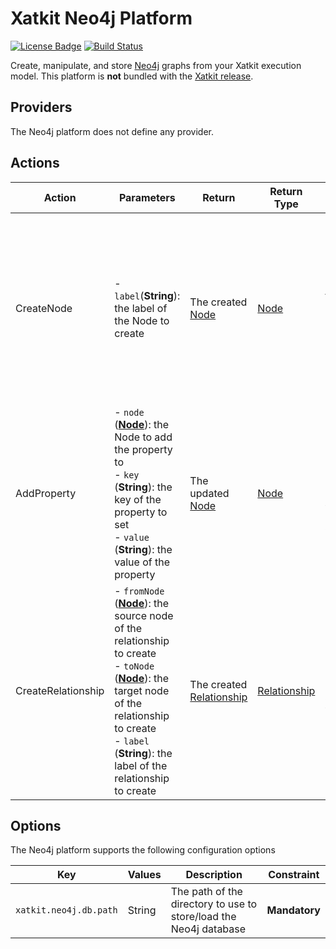 Xatkit Neo4j Platform
=====

[![License Badge](https://img.shields.io/badge/license-EPL%202.0-brightgreen.svg)](https://opensource.org/licenses/EPL-2.0)
[![Build Status](https://travis-ci.com/xatkit-bot-platform/xatkit-neo4j-platform.svg?branch=master)](https://travis-ci.com/xatkit-bot-platform/xatkit-neo4j-platform)

Create, manipulate, and store [Neo4j](https://neo4j.com/) graphs from your Xatkit execution model. This platform is **not** bundled with the [Xatkit release](https://github.com/xatkit-bot-platform/xatkit-releases/releases).


## Providers

The Neo4j platform does not define any provider.

## Actions

| Action | Parameters                                                   | Return                         | Return Type | Description                                                 |
| ------ | ------------------------------------------------------------ | ------------------------------ | ----------- | ----------------------------------------------------------- |
| CreateNode | - `label`(**String**): the label of the Node to create | The created [Node](https://neo4j.com/docs/java-reference/current/javadocs/org/neo4j/graphdb/Node.html) | [Node](https://neo4j.com/docs/java-reference/current/javadocs/org/neo4j/graphdb/Node.html)      | Creates a new Node in the current Neo4j graph with the provided `label`. If `label` is `null` the created Node will not define any label |
| AddProperty | - `node` (**[Node](https://neo4j.com/docs/java-reference/current/javadocs/org/neo4j/graphdb/Node.html)**): the Node to add the property to<br/> - `key` (**String**): the key of the property to set<br/> - `value` (**String**): the value of the property | The updated [Node](https://neo4j.com/docs/java-reference/current/javadocs/org/neo4j/graphdb/Node.html) | [Node](https://neo4j.com/docs/java-reference/current/javadocs/org/neo4j/graphdb/Node.html) | Sets a new property `key` to the given `node` with the provided `value` |
| CreateRelationship | - `fromNode` (**[Node](https://neo4j.com/docs/java-reference/current/javadocs/org/neo4j/graphdb/Node.html)**): the source node of the relationship to create<br/> - `toNode` (**[Node](https://neo4j.com/docs/java-reference/current/javadocs/org/neo4j/graphdb/Node.html)**): the target node of the relationship to create<br/> - `label` (**String**): the label of the relationship to create | The created [Relationship](https://neo4j.com/docs/java-reference/current/javadocs/org/neo4j/graphdb/Relationship.html) | [Relationship](https://neo4j.com/docs/java-reference/current/javadocs/org/neo4j/graphdb/Relationship.html) | Creates a Relationship between `fromNode` and `toNode` with the provided `label` |

## Options

The Neo4j platform supports the following configuration options

| Key                  | Values | Description                                                  | Constraint    |
| -------------------- | ------ | ------------------------------------------------------------ | ------------- |
| `xatkit.neo4j.db.path` | String | The path of the directory to use to store/load the Neo4j database | **Mandatory** |
